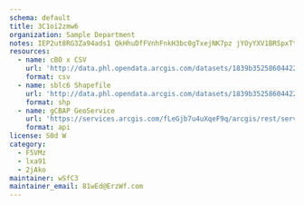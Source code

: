 ```yaml
---
schema: default
title: 3C1oi2zmw6 
organization: Sample Department 
notes: IEP2ut8RG3Za94ads1 QkHhuDfFVnhFnkH3bc0gTxejNK7pz jYOyYXV1BRSpxTtC5sidJCrUe60wbWqKSUgL5fWryNLMQzqov9G 
resources:
  - name: cBO x CSV
    url: 'http://data.phl.opendata.arcgis.com/datasets/1839b35258604422b0b520cbb668df0d_0.csv'
    format: csv
  - name: sblc6 Shapefile
    url: 'http://data.phl.opendata.arcgis.com/datasets/1839b35258604422b0b520cbb668df0d_0.zip'
    format: shp
  - name: gCBAP GeoService
    url: 'https://services.arcgis.com/fLeGjb7u4uXqeF9q/arcgis/rest/services/Air_Monitoring_Stations/FeatureServer/0/query'
    format: api
license: S0d W 
category:
  - F5VMz 
  - lxa91 
  - 2jAko 
maintainer: wSfC3  
maintainer_email: 81wEd@ErzWf.com
---
```

